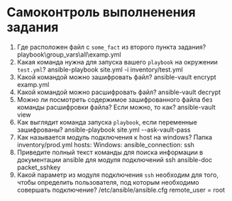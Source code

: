 # Самоконтроль выполненения задания

1. Где расположен файл с `some_fact` из второго пункта задания?
playbook\group_vars\all\examp.yml
2. Какая команда нужна для запуска вашего `playbook` на окружении `test.yml`?
ansible-playbook site.yml -i inventory/test.yml
3. Какой командой можно зашифровать файл?
ansible-vault encrypt examp.yml
4. Какой командой можно расшифровать файл?
ansible-vault decrypt <filename>
5. Можно ли посмотреть содержимое зашифрованного файла без команды расшифровки файла? Если можно, то как?
ansible-vault view <filename>
6. Как выглядит команда запуска `playbook`, если переменные зашифрованы?
ansible-playbook site.yml --ask-vault-pass
7. Как называется модуль подключения к host на windows?
Папка inventory/prod.yml
hosts: 
  Windows: 
  ansible_connection: ssh
8. Приведите полный текст команды для поиска информации в документации ansible для модуля подключений ssh
ansible-doc packet_sshkey
9. Какой параметр из модуля подключения `ssh` необходим для того, чтобы определить пользователя, под которым необходимо совершать подключение?
/etc/ansible/ansible.cfg
remote_user = root
